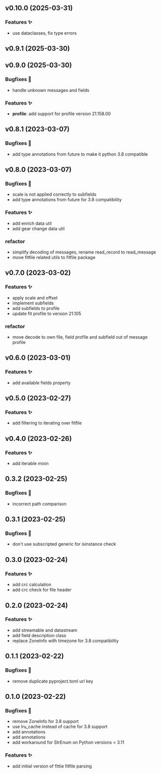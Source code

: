 ## v0.10.0 (2025-03-31)

### Features ✨

- use dataclasses, fix type errors

## v0.9.1 (2025-03-30)

## v0.9.0 (2025-03-30)

### Bugfixes 🐛

- handle unknown messages and fields

### Features ✨

- **profile**: add support for profile version 21.158.00

## v0.8.1 (2023-03-07)

### Bugfixes 🐛

- add type annotations from future to make it python 3.8 compatible

## v0.8.0 (2023-03-07)

### Bugfixes 🐛

- scale is not applied correctly to subfields
- add type annotations from future for 3.8 compatibility

### Features ✨

- add enrich data util
- add gear change data util

### refactor

- simplify decoding of messages, rename read_record to read_message
- move fitfile related utils to fitfile package

## v0.7.0 (2023-03-02)

### Features ✨

- apply scale and offset
- implement subfields
- add subfields to profile
- update fit profile to version 21.105

### refactor

- move decode to own file, field profile and subfield out of message profile

## v0.6.0 (2023-03-01)

### Features ✨

- add available fields property

## v0.5.0 (2023-02-27)

### Features ✨

- add filtering to iterating over fitfile

## v0.4.0 (2023-02-26)

### Features ✨

- add iterable mixin

## 0.3.2 (2023-02-25)

### Bugfixes 🐛

- incorrect path comparison

## 0.3.1 (2023-02-25)

### Bugfixes 🐛

- don't use subscripted generic for isinstance check

## 0.3.0 (2023-02-24)

### Features ✨

- add crc calculation
- add crc check for file header

## 0.2.0 (2023-02-24)

### Features ✨

- add streamable and datastream
- add field description class
- replace ZoneInfo with timezone for 3.8 compatibility

## 0.1.1 (2023-02-22)

### Bugfixes 🐛

- remove duplicate pyproject.toml url key

## 0.1.0 (2023-02-22)

### Bugfixes 🐛

- remove ZoneInfo for 3.8 support
- use lru_cache instead of cache for 3.8 support
- add annotations
- add annotations
- add workaround for StrEnum on Python versions < 3.11

### Features ✨

- add initial version of fittie fitfile parsing
